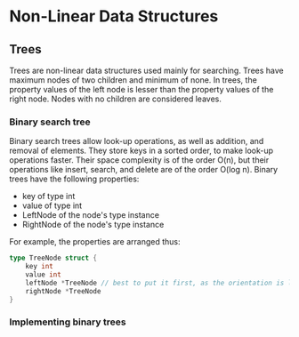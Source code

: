 # Non-Linear Data Structures

## Trees
Trees are non-linear data structures used mainly for searching. Trees have maximum nodes of
two children and minimum of none. In trees, the property values of the left node is lesser than 
the property values of the right node. Nodes with no children are considered leaves.
### Binary search tree
Binary search trees allow look-up operations, as well as addition, and removal of elements.
They store keys in a sorted order, to make look-up operations faster. Their space complexity is 
of the order O(n), but their operations like insert, search, and delete are of the order O(log n).
Binary trees have the following properties:
- key of type int
- value of type int
- LeftNode of the node's type instance
- RightNode of the node's type instance

For example, the properties are arranged thus:
```go
type TreeNode struct {
	key int
	value int
	leftNode *TreeNode // best to put it first, as the orientation is left | value | right
	rightNode *TreeNode
}
```
### Implementing binary trees

